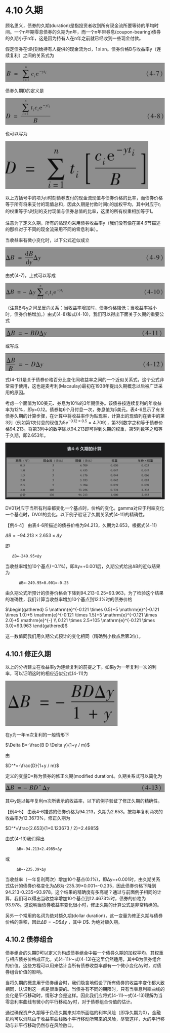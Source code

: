 # 4.10 久期

顾名思义，债券的久期(duration)是指投资者收到所有现金流所要等待的平均时间。一个n年期零息债券的久期为n年，而一个n年带券息(coupon-bearing)债券的久期小于n年，这是因为持有人在n年之前就已经收到一些现金付款。

假定债券在ti时刻给持有人提供的现金流为ci，1≤i≤n。债券价格B与收益率y（连续复利）之间的关系式为

![](images/2024-02-21-19-05-54.png)

债券久期D的定义是

![](images/2024-02-21-19-06-15.png)

也可以写为

![](images/2024-02-21-19-06-36.png)

以上方括号中的项为ti时刻债券支付的现金流现值与债券价格的比率，而债券价格等于所有将来支付的现值总和，因此久期是付款时间$`t_i`$的加权平均，其中对应于$`t_i`$的权重等于$`t_i`$时刻的支付现值与债券总值的比率，这里的所有权重相加等于1。

注意为了定义久期，所有的贴现均采用债券收益率y（我们没有像在第4.6节描述的那样对于不同的现金流采用不同的零息利率）。

当收益率有微小变化时，以下公式近似成立

![](images/2024-02-21-19-08-25.png)

由式(4-7)，上式可以写成

![](images/2024-02-21-19-08-46.png)

（注意B与y之间呈反向关系：当收益率增加时，债券价格降低；当收益率减小时，债券价格增加。）由式(4-8)和式(4-10)，我们可以得出下面关于久期的重要公式

![](images/2024-02-21-19-09-07.png)

或写成

![](images/2024-02-21-19-09-28.png)

式(4-12)是关于债券价格百分比变化同收益率之间的一个近似关系式，这个公式非常易于使用，这也是麦考利(Macaulay)最初在1938年提出久期概念以后被广泛采用的原因。

考虑一个面值为100美元、券息为10%的3年期债券。该债券按连续复利的年收益率为12%，即y=0.12。债券每6个月付息一次，券息值为5美元。表4-6显示了有关债券久期的计算步骤，在计算中将收益率作为贴现率，计算出的现值列在表中的第3列（例如第1次付息的现值为$`5 e^{-0.12 \times 0.5}=4.709`$），第3列数字之和等于债券价格94.213。将第3列中的数字除以94.213即可得到久期的权重，第5列数字之和等于久期，即2.653年。

![](images/2024-02-21-19-11-03.png)

DV01对应于当所有利率都变化一个基点时，价格的变化。gamma对应于利率变化一个基点时，DV01的变化。以下例子验证了久期关系式(4-11)的精确性。

【例4-4】 由表4-6所描述的债券价格为94.213，久期为2.653，根据式(4-11)

$`\Delta B=-94.213 \times 2.653 \times \Delta y`$

即

       ΔB=-249.95×Δy


当收益率增加10个基点(=0.1%)，即Δy=+0.001后，久期公式给出ΔB的近似结果为

          ΔB=-249.95×0.001=-0.25

由久期公式所预计的债券价格会下降到94.213-0.25=93.963，为了检验这个结果的准确性，我们计算当收益率增加10个基点到12.1%时的债券价格

$`\begin{gathered}
5 \mathrm{e}^{-0.121 \times 0.5}+5 \mathrm{e}^{-0.121 \times 1.0}+5 \mathrm{e}^{-0.121 \times 1.5}+5 \mathrm{e}^{-0.121 \times 2.0}+5 \mathrm{e}^{-} \\
0.121 \times 2.5+105 \mathrm{e}^{-0.121 \times 3.0}=93.963
\end{gathered}`$

这一数值同我们用久期公式预计的变化相同（精确到小数点后第3位）。

## 4.10.1 修正久期

以上的分析建立在收益率y为连续复利的前提之下。如果y为一年复利一次的利率，可以证明这时的相应近似公式(4-11)为

![](images/2024-02-21-19-14-07.png)

在y为一年m次复利的一般情形下

$`\Delta B=-\frac{B D \Delta y}{1+y / m}`$

由

$`D^*=-\frac{D}{1+y / m}`$

定义的变量D*称为债券的修正久期(modified duration)。久期关系式可以简化为

![](images/2024-02-21-19-15-29.png)

其中y是以每年复利m次所表示的收益率，以下的例子验证了修正久期的精确性。

【例4-5】 由表4-6描述的债券价格为94.213，久期为2.653。按每年复利两次的收益率为12.3673%，修正久期为

$`D^*=\frac{2.653}{1+0.123673 / 2}=2.4985`$

由式(4-13)我们得出

         ΔB=-94.213×2.4985×Δy

或

         ΔB=-235.39×Δy

当收益率（一年复利两次）增加10个基点(0.1%)，即Δy=+0.001时，由久期关系式估计的债券价格变化为ΔB为-235.39×0.001=-0.235，因此债券价格下降到94.213-0.235=93.978。这个结果的精确度有多高呢？通过与前面例子相同的计算，我们可以得出当收益率增加10个基点到12.4673%时，债券的价格为93.978。这说明当债券收益率变化很小时，修正久期的计算公式是非常精确的。

另外一个常用的名词为绝对额久期(dollar duration)，这一变量为修正久期与债券价格的乘积，因此$`\Delta B=-D \$ \Delta y \text { ，其中 } D \$ \text {. }`$ 为绝对额久期。

## 4.10.2 债券组合

债券组合的久期D可以定义为构成债券组合中每一个债券久期的加权平均，其权重与相应债券价格成正比。式(4-11)～式(4-13)在这里仍然适用，其中B为债券组合的价值。这些方程可以用来估计当所有债券收益率都有一个微小变化Δy时，对债券组合价值的影响。

当将久期的概念用于债券组合时，我们隐含地假设了所有债券的收益率变化都大致相同，认识到这一点是很重要的。当债券有不同的期限时，只有当零息利率曲线的变化是平行移动时，情形才会是这样。因此我们应将式(4-11)～式(4-13)理解为当零息利率曲线有微小的平行移动Δy时，对于债券组合价值的估计。

通过确保资产久期等于负债久期来对冲所面临的利率风险（即净久期为0），金融机构可以消除由于收益率曲线微小平行移动所带来的风险，尽管这样，大的平行移动与非平行移动仍然存在风险敞口。